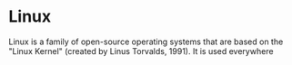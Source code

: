 # Linux

Linux is a family of open-source operating systems that are based on the "Linux Kernel" (created by Linus Torvalds, 1991). It is used everywhere 

